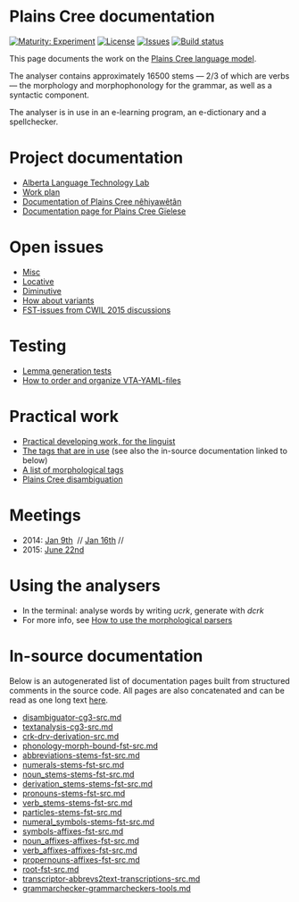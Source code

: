 # Plains Cree documentation

[![Maturity: Experiment](https://img.shields.io/badge/Maturity-Experiment-black.svg)](https://giellalt.github.io/MaturityClassification.html)
[![License](https://img.shields.io/github/license/giellalt/lang-crk)](https://raw.githubusercontent.com/giellalt/lang-crk/main/LICENSE)
[![Issues](https://img.shields.io/github/issues/giellalt/lang-crk)](https://github.com/giellalt/lang-crk/issues)
[![Build status](https://github.com/giellalt/lang-crk/workflows/Speller%20CI+CD/badge.svg)](https://github.com/giellalt/lang-crk/actions)

This page documents the work on the [Plains Cree language model](http://github.com/giellalt-crk). 

The analyser contains approximately 16500 stems — 2/3 of which are verbs —
the morphology and morphophonology for the grammar, as well
as a syntactic component.

The analyser is in use in an e-learning program, an e-dictionary
and a spellchecker.

# Project documentation

* [Alberta Language Technology Lab](http://altlab.artsrn.ualberta.ca/)
* [Work plan](WorkPlan.md)
* [Documentation of Plains Cree nêhiyawêtân](http://giellatekno.uit.no/ped/crkdoc/oahpa/crk-oahpa.html)
* [Documentation page for Plains Cree Gïelese](http://giellatekno.uit.no/ped/crkdoc/gielese/crk-gielese.html)

# Open issues
* [Misc](Notes.md)
* [Locative](locative.md)
* [Diminutive](diminutive.md)
* [How about variants](variation.md)
* [FST-issues from CWIL 2015 discussions](cwil2015_fst_notes.md)

# Testing
* [Lemma generation tests](LemmaGenerationTests.md)
* [How to order and organize VTA-YAML-files](VTA-YAML.md)

# Practical work
* [Practical developing work, for the linguist](developingwork.md)
* [The tags that are in use](https://github.com/giellalt/lang-crk/blob/main/src/fst/root.lexc) (see also the in-source documentation linked to below)
* [A list of morphological tags](/lang/common/MorphologicalTags.html)
* [Plains Cree disambiguation](PlainsCreeDisambiguation.md)

# Meetings

- 2014: [Jan 9th](meetings/140110.md)  // [Jan 16th](meetings/140116.md) //
- 2015: [June 22nd](meetings/150622.md)

# Using the analysers

* In the terminal: analyse words by writing *ucrk*, generate with *dcrk*
* For more info, see [How to use the morphological parsers](/tools/docu-sme-manual.html)

# In-source documentation

Below is an autogenerated list of documentation pages built from structured comments in the source code. All pages are also concatenated and can be read as one long text [here](crk.md).
* [disambiguator-cg3-src.md](disambiguator-cg3-src.md)
* [textanalysis-cg3-src.md](textanalysis-cg3-src.md)
* [crk-drv-derivation-src.md](crk-drv-derivation-src.md)
* [phonology-morph-bound-fst-src.md](phonology-morph-bound-fst-src.md)
* [abbreviations-stems-fst-src.md](abbreviations-stems-fst-src.md)
* [numerals-stems-fst-src.md](numerals-stems-fst-src.md)
* [noun_stems-stems-fst-src.md](noun_stems-stems-fst-src.md)
* [derivation_stems-stems-fst-src.md](derivation_stems-stems-fst-src.md)
* [pronouns-stems-fst-src.md](pronouns-stems-fst-src.md)
* [verb_stems-stems-fst-src.md](verb_stems-stems-fst-src.md)
* [particles-stems-fst-src.md](particles-stems-fst-src.md)
* [numeral_symbols-stems-fst-src.md](numeral_symbols-stems-fst-src.md)
* [symbols-affixes-fst-src.md](symbols-affixes-fst-src.md)
* [noun_affixes-affixes-fst-src.md](noun_affixes-affixes-fst-src.md)
* [verb_affixes-affixes-fst-src.md](verb_affixes-affixes-fst-src.md)
* [propernouns-affixes-fst-src.md](propernouns-affixes-fst-src.md)
* [root-fst-src.md](root-fst-src.md)
* [transcriptor-abbrevs2text-transcriptions-src.md](transcriptor-abbrevs2text-transcriptions-src.md)
* [grammarchecker-grammarcheckers-tools.md](grammarchecker-grammarcheckers-tools.md)
